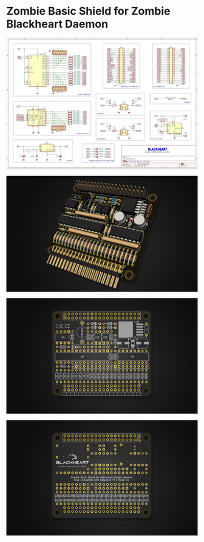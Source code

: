 # Zombie Basic Shield for Zombie Blackheart Daemon


![preview 1](https://github.com/helimania/zombie_basic/blob/master/zombie.basic.shield.jpg)

![preview 2](https://github.com/helimania/zombie_basic/blob/master/zShield-3d.jpg)

![preview 3](https://github.com/helimania/zombie_basic/blob/master/zShield-F.jpg)

![preview 4](https://github.com/helimania/zombie_basic/blob/master/zShield-B.jpg)

